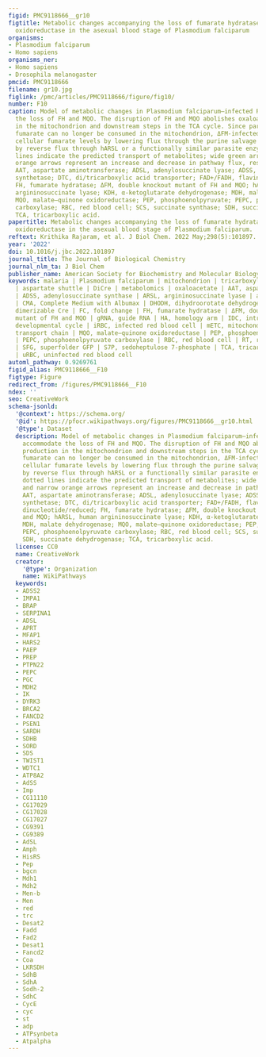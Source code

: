 ```yaml
---
figid: PMC9118666__gr10
figtitle: Metabolic changes accompanying the loss of fumarate hydratase and malate–quinone
  oxidoreductase in the asexual blood stage of Plasmodium falciparum
organisms:
- Plasmodium falciparum
- Homo sapiens
organisms_ner:
- Homo sapiens
- Drosophila melanogaster
pmcid: PMC9118666
filename: gr10.jpg
figlink: /pmc/articles/PMC9118666/figure/fig10/
number: F10
caption: Model of metabolic changes in Plasmodium falciparum–infected RBCs to accommodate
  the loss of FH and MQO. The disruption of FH and MQO abolishes oxaloacetate production
  in the mitochondrion and downstream steps in the TCA cycle. Since parasite-generated
  fumarate can no longer be consumed in the mitochondrion, ΔFM-infected RBCs reduce
  cellular fumarate levels by lowering flux through the purine salvage pathway and
  by reverse flux through hARSL or a functionally similar parasite enzyme. Gray dotted
  lines indicate the predicted transport of metabolites; wide green arrows and narrow
  orange arrows represent an increase and decrease in pathway flux, respectively.
  AAT, aspartate aminotransferase; ADSL, adenylosuccinate lyase; ADSS, adenylosuccinate
  synthetase; DTC, di/tricarboxylic acid transporter; FAD+/FADH, flavin adenine dinucleotide/reduced;
  FH, fumarate hydratase; ΔFM, double knockout mutant of FH and MQO; hARSL, human
  argininosuccinate lyase; KDH, α-ketoglutarate dehydrogenase; MDH, malate dehydrogenase;
  MQO, malate–quinone oxidoreductase; PEP, phosphoenolpyruvate; PEPC, phosphoenolpyruvate
  carboxylase; RBC, red blood cell; SCS, succinate synthase; SDH, succinate dehydrogenase;
  TCA, tricarboxylic acid.
papertitle: Metabolic changes accompanying the loss of fumarate hydratase and malate–quinone
  oxidoreductase in the asexual blood stage of Plasmodium falciparum.
reftext: Krithika Rajaram, et al. J Biol Chem. 2022 May;298(5):101897.
year: '2022'
doi: 10.1016/j.jbc.2022.101897
journal_title: The Journal of Biological Chemistry
journal_nlm_ta: J Biol Chem
publisher_name: American Society for Biochemistry and Molecular Biology
keywords: malaria | Plasmodium falciparum | mitochondrion | tricarboxylic acid cycle
  | aspartate shuttle | DiCre | metabolomics | oxaloacetate | AAT, aspartate aminotransferase
  | ADSS, adenylosuccinate synthase | ARSL, argininosuccinate lyase | aTC, anhydrotetracycline
  | CMA, Complete Medium with Albumax | DHODH, dihydroorotate dehydrogenase | diCre,
  dimerizable Cre | FC, fold change | FH, fumarate hydratase | ΔFM, double knockout
  mutant of FH and MQO | gRNA, guide RNA | HA, homology arm | IDC, intraerythrocytic
  developmental cycle | iRBC, infected red blood cell | mETC, mitochondrial electron
  transport chain | MQO, malate–quinone oxidoreductase | PEP, phosphoenolpyruvate
  | PEPC, phosphoenolpyruvate carboxylase | RBC, red blood cell | RT, room temperature
  | SFG, superfolder GFP | S7P, sedoheptulose 7-phosphate | TCA, tricarboxylic acid
  | uRBC, uninfected red blood cell
automl_pathway: 0.9269761
figid_alias: PMC9118666__F10
figtype: Figure
redirect_from: /figures/PMC9118666__F10
ndex: ''
seo: CreativeWork
schema-jsonld:
  '@context': https://schema.org/
  '@id': https://pfocr.wikipathways.org/figures/PMC9118666__gr10.html
  '@type': Dataset
  description: Model of metabolic changes in Plasmodium falciparum–infected RBCs to
    accommodate the loss of FH and MQO. The disruption of FH and MQO abolishes oxaloacetate
    production in the mitochondrion and downstream steps in the TCA cycle. Since parasite-generated
    fumarate can no longer be consumed in the mitochondrion, ΔFM-infected RBCs reduce
    cellular fumarate levels by lowering flux through the purine salvage pathway and
    by reverse flux through hARSL or a functionally similar parasite enzyme. Gray
    dotted lines indicate the predicted transport of metabolites; wide green arrows
    and narrow orange arrows represent an increase and decrease in pathway flux, respectively.
    AAT, aspartate aminotransferase; ADSL, adenylosuccinate lyase; ADSS, adenylosuccinate
    synthetase; DTC, di/tricarboxylic acid transporter; FAD+/FADH, flavin adenine
    dinucleotide/reduced; FH, fumarate hydratase; ΔFM, double knockout mutant of FH
    and MQO; hARSL, human argininosuccinate lyase; KDH, α-ketoglutarate dehydrogenase;
    MDH, malate dehydrogenase; MQO, malate–quinone oxidoreductase; PEP, phosphoenolpyruvate;
    PEPC, phosphoenolpyruvate carboxylase; RBC, red blood cell; SCS, succinate synthase;
    SDH, succinate dehydrogenase; TCA, tricarboxylic acid.
  license: CC0
  name: CreativeWork
  creator:
    '@type': Organization
    name: WikiPathways
  keywords:
  - ADSS2
  - IMPA1
  - BRAP
  - SERPINA1
  - ADSL
  - APRT
  - MFAP1
  - HARS2
  - PAEP
  - PREP
  - PTPN22
  - PEPC
  - PGC
  - MDH2
  - IK
  - DYRK3
  - BRCA2
  - FANCD2
  - PSEN1
  - SARDH
  - SDHB
  - SORD
  - SDS
  - TWIST1
  - WDTC1
  - ATP8A2
  - AdSS
  - Imp
  - CG11110
  - CG17029
  - CG17028
  - CG17027
  - CG9391
  - CG9389
  - AdSL
  - Amph
  - HisRS
  - Pep
  - bgcn
  - Mdh1
  - Mdh2
  - Men-b
  - Men
  - red
  - trc
  - Desat2
  - Fadd
  - Fad2
  - Desat1
  - Fancd2
  - Coa
  - LKRSDH
  - SdhB
  - SdhA
  - Sodh-2
  - SdhC
  - CycE
  - cyc
  - st
  - adp
  - ATPsynbeta
  - Atpalpha
---
```

